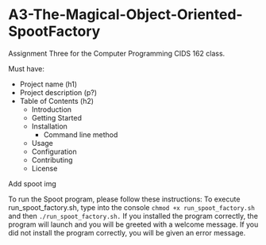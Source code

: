 <!----------------------------------------------------------------------------
| Oliver Sigwarth                                                            |
| Computer Programming (CIDS 162)                                            |
| Assignment Three: The Magical Object Oriented Spoot                        |
| File: README.md                                                            |
| Description:                                                               |
|----------------------------------------------------------------------------|
| In this assignment, you will create a Java program to explore the concepts |
| of basic classes, constructors, getters, and setters. Instead of using     |
| real-world entities, you will design a class hierarchy representing        |
| imaginary creatures called Spoots. These Spoots will have specific         |
| attributes such as name, color and age. Your objective is to demonstrate   |
| your understanding of class design and object-oriented programming         |
| concepts by implementing the Spoot class.                                  |
|----------------------------------------------------------------------------|
| Created: 8/15/2023                                                         |
| Last Modified: 8/18/2023                                                   |
----------------------------------------------------------------------------->

<!----------------------------------------------------------------------------
| 4b. Write a header comment at the beginning of each file, including your   |
|     name and a brief description of the assignment.                        |
|----------------------------------------------------------------------------|
| 4. Documentation.                                                          |
----------------------------------------------------------------------------->
# A3-The-Magical-Object-Oriented-SpootFactory
Assignment Three for the Computer Programming CIDS 162 class.

Must have:
- Project name (h1)
- Project description (p?)
- Table of Contents (h2)
  - Introduction
  - Getting Started
  - Installation
    - Command line method
  - Usage
  - Configuration
  - Contributing
  - License

Add spoot img

To run the Spoot program, please follow these instructions:
To execute run_spoot_factory.sh, type into the console 
```chmod +x run_spoot_factory.sh```
and then
```./run_spoot_factory.sh.```
If you installed the program correctly, the program will launch and you will
be greeted with a welcome message. If you did not install the program
correctly, you will be given an error message.

